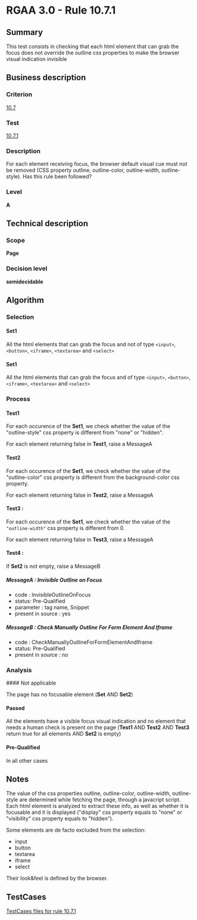 # RGAA 3.0 -  Rule 10.7.1

## Summary

This test consists in checking that each html element that can grab the
focus does not override the outline css properties to make the browser
visual indication invisible

## Business description

### Criterion

[10.7](http://disic.github.io/rgaa_referentiel_en/RGAA3.0_Criteria_English_version_v1.html#crit-10-7)

### Test

[10.7.1](http://disic.github.io/rgaa_referentiel_en/RGAA3.0_Criteria_English_version_v1.html#test-10-7-1)

### Description
For each element
    receiving focus, the browser default visual cue must not
    be removed (CSS property outline, outline-color,
    outline-width, outline-style). Has this rule been
    followed? 


### Level

**A**

## Technical description

### Scope

**Page**

### Decision level

**semidecidable**

## Algorithm

### Selection

#### Set1

All the html elements that can grab the focus and not of type `<input>`,
`<button>`, `<iframe>`, `<textarea>` and `<select>`

#### Set1

All the html elements that can grab the focus and of type `<input>`,
`<button>`, `<iframe>`, `<textarea>` and `<select>`

### Process

#### Test1

For each occurence of the **Set1**, we check whether the value of the
"outline-style" css property is different from "none" or "hidden".

For each element returning false in **Test1**, raise a MessageA

#### Test2

For each occurence of the **Set1**, we check whether the value of the
"outline-color" css property is different from the background-color css
property.

For each element returning false in **Test2**, raise a MessageA

#### Test3 :

For each occurence of the **Set1**, we check whether the value of the
`"outline-width"` css property is different from 0.

For each element returning false in **Test3**, raise a MessageA

#### Test4 :

If **Set2** is not empty, raise a MessageB

##### MessageA : Invisible Outline on Focus

-   code : InvisibleOutlineOnFocus
-   status: Pre-Qualified
-   parameter : tag name, Snippet
-   present in source : yes

##### MessageB : Check Manually Outline For Form Element And Iframe

-   code : CheckManuallyOutlineForFormElementAndIframe
-   status: Pre-Qualified
-   present in source : no

### Analysis

#### Not applicable

The page has no focusable element (**Set** AND **Set2**)

#### Passed

All the elements have a visible focus visual indication and no element that needs a human check is present on the page (**Test1** AND **Test2** AND **Test3** return true for all elements AND **Set2** is
empty)

#### Pre-Qualified

In all other cases

## Notes

The value of the css properties outline, outline-color, outline-width,
outline-style are determined while fetching the page, through a
javacript script. Each html element is analyzed to extract these info,
as well as whether it is focusable and it is displayed ("display" css
property equals to "none" or "visibility" css property equals to
"hidden").

Some elements are de facto excluded from the selection:

-   input
-   button
-   textarea
-   iframe
-   select

Their look&feel is defined by the browser.



##  TestCases 

[TestCases files for rule 10.7.1](https://github.com/Asqatasun/Asqatasun/tree/master/rules/rules-rgaa3.0/src/test/resources/testcases/rgaa30/Rgaa30Rule100701/) 


